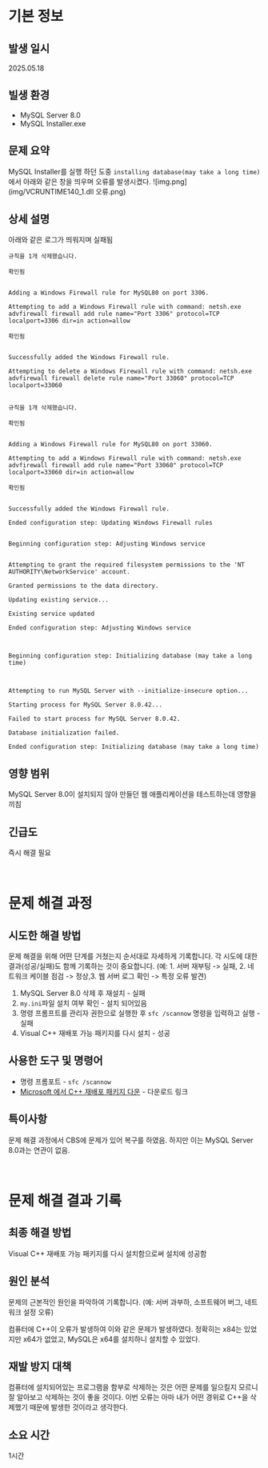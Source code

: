 # 기본 정보

## 발생 일시

2025.05.18

## 빌생 환경

* MySQL Server 8.0
* MySQL Installer.exe

## 문제 요약

MySQL Installer를 실행 하던 도중 `installing database(may take a long time)`에서 아래와 같은 창을 띄우며 오류를 발생시켰다.
![img.png](img/VCRUNTIME140_1.dll 오류.png)

## 상세 설명

아래와 같은 로그가 띄워지며 실패됨

```
규칙을 1개 삭제했습니다.

확인됨


Adding a Windows Firewall rule for MySQL80 on port 3306.

Attempting to add a Windows Firewall rule with command: netsh.exe advfirewall firewall add rule name="Port 3306" protocol=TCP localport=3306 dir=in action=allow

확인됨


Successfully added the Windows Firewall rule.

Attempting to delete a Windows Firewall rule with command: netsh.exe advfirewall firewall delete rule name="Port 33060" protocol=TCP localport=33060


규칙을 1개 삭제했습니다.

확인됨


Adding a Windows Firewall rule for MySQL80 on port 33060.

Attempting to add a Windows Firewall rule with command: netsh.exe advfirewall firewall add rule name="Port 33060" protocol=TCP localport=33060 dir=in action=allow

확인됨


Successfully added the Windows Firewall rule.

Ended configuration step: Updating Windows Firewall rules


Beginning configuration step: Adjusting Windows service


Attempting to grant the required filesystem permissions to the 'NT AUTHORITY\NetworkService' account.

Granted permissions to the data directory.

Updating existing service...

Existing service updated

Ended configuration step: Adjusting Windows service



Beginning configuration step: Initializing database (may take a long time)



Attempting to run MySQL Server with --initialize-insecure option...

Starting process for MySQL Server 8.0.42...

Failed to start process for MySQL Server 8.0.42.

Database initialization failed.

Ended configuration step: Initializing database (may take a long time)
```

## 영향 범위

MySQL Server 8.0이 설치되지 않아 만들던 웹 애플리케이션을 테스트하는데 영향을 끼침

## 긴급도

즉시 해결 필요

<br>

# 문제 해결 과정

## 시도한 해결 방법

문제 해결을 위해 어떤 단계를 거쳤는지 순서대로 자세하게 기록합니다. 각 시도에 대한 결과(성공/실패)도 함께 기록하는 것이 중요합니다.
(예: 1. 서버 재부팅 -> 실패, 2. 네트워크 케이블 점검 -> 정상,3. 웹 서버 로그 확인 -> 특정 오류 발견)

1. MySQL Server 8.0 삭제 후 재설치 - 실패
2. `my.ini`파일 설치 여부 확인 - 설치 되어있음
3. 명령 프롬프트를 관리자 권한으로 실행한 후 `sfc /scannow` 명령을 입력하고 실행 - 실패
4. Visual C++ 재배포 가능 패키지를 다시 설치 - 성공

## 사용한 도구 및 명령어

* 명령 프롬포트 - `sfc /scannow`
* [Microsoft 에서 C++ 재배포 패키지 다운](https://aka.ms/vs/17/release/vc_redist.x64.exe) - 다운로드 링크

## 특이사항

문제 해결 과정에서 CBS에 문제가 있어 복구를 하였음. 하지만 이는 MySQL Server 8.0과는 연관이 없음.

<br>

# 문제 해결 결과 기록

## 최종 해결 방법

Visual C++ 재배포 가능 패키지를 다시 설치함으로써 설치에 성공함

## 원인 분석

문제의 근본적인 원인을 파악하여 기록합니다. (예: 서버 과부하, 소프트웨어 버그, 네트워크 설정 오류)

컴퓨터에 C++이 오류가 발생하여 이와 같은 문제가 발생하였다. 정확히는 x84는 있었지만 x64가 없었고, MySQL은 x64를 설치하니 설치할 수 있었다.

## 재발 방지 대책

컴퓨터에 설치되어있는 프로그램을 함부로 삭제하는 것은 어떤 문제를 일으킬지 모르니 잘 알아보고 삭제하는 것이 좋을 것이다. 이번 오류는 아마 내가 어떤 경위로 C++을 삭제했기 때문에 발생한 것이라고 생각한다.

## 소요 시간

1시간